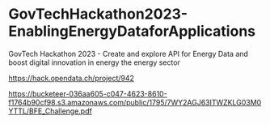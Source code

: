# GovTechHackathon2023-EnablingEnergyDataforApplications
GovTech Hackathon 2023 - Create and explore API for Energy Data and boost digital innovation in energy the energy sector


https://hack.opendata.ch/project/942

https://bucketeer-036aa605-c047-4623-8610-f1764b90cf98.s3.amazonaws.com/public/1795/7WY2AGJ63ITWZKLG03M0YTTL/BFE_Challenge.pdf
